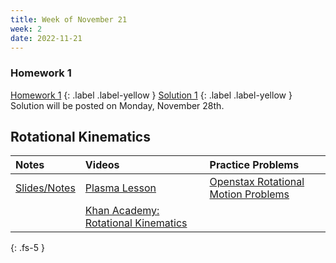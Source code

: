```yaml
---
title: Week of November 21
week: 2
date: 2022-11-21
---
```



### Homework 1

[Homework 1](/assets/PDF/hw1/main.pdf)
{: .label .label-yellow }
[Solution 1](/assets/PDF/hw1/solution.pdf)
{: .label .label-yellow } 
Solution will be posted on Monday, November 28th.


## Rotational Kinematics


| Notes        | Videos          | Practice Problems |
|:-------------|:------------------|:------|
| [Slides/Notes](/assets/PDF/Rotational_Kinematics.pdf) | [Plasma Lesson](https://elearn.moe.gov.et/resource-view/1860/4) | [Openstax Rotational Motion Problems](https://openstax.org/books/college-physics-ap-courses/pages/6-problems-exercises)  |
||[Khan Academy: Rotational Kinematics](https://www.khanacademy.org/science/physics/torque-angular-momentum#rotational-kinematics)|   |



{: .fs-5 }
